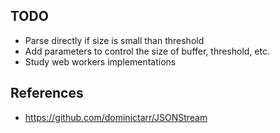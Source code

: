 ## TODO
- Parse directly if size is small than threshold
- Add parameters to control the size of buffer, threshold, etc.
- Study web workers implementations

## References
- https://github.com/dominictarr/JSONStream
